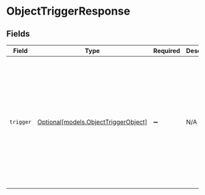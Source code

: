# ObjectTriggerResponse


## Fields

| Field                                                                                                                                                                                                                                                                                                                                                                                                                                                         | Type                                                                                                                                                                                                                                                                                                                                                                                                                                                          | Required                                                                                                                                                                                                                                                                                                                                                                                                                                                      | Description                                                                                                                                                                                                                                                                                                                                                                                                                                                   | Example                                                                                                                                                                                                                                                                                                                                                                                                                                                       |
| ------------------------------------------------------------------------------------------------------------------------------------------------------------------------------------------------------------------------------------------------------------------------------------------------------------------------------------------------------------------------------------------------------------------------------------------------------------- | ------------------------------------------------------------------------------------------------------------------------------------------------------------------------------------------------------------------------------------------------------------------------------------------------------------------------------------------------------------------------------------------------------------------------------------------------------------- | ------------------------------------------------------------------------------------------------------------------------------------------------------------------------------------------------------------------------------------------------------------------------------------------------------------------------------------------------------------------------------------------------------------------------------------------------------------- | ------------------------------------------------------------------------------------------------------------------------------------------------------------------------------------------------------------------------------------------------------------------------------------------------------------------------------------------------------------------------------------------------------------------------------------------------------------- | ------------------------------------------------------------------------------------------------------------------------------------------------------------------------------------------------------------------------------------------------------------------------------------------------------------------------------------------------------------------------------------------------------------------------------------------------------------- |
| `trigger`                                                                                                                                                                                                                                                                                                                                                                                                                                                     | [Optional[models.ObjectTriggerObject]](../models/objecttriggerobject.md)                                                                                                                                                                                                                                                                                                                                                                                      | :heavy_minus_sign:                                                                                                                                                                                                                                                                                                                                                                                                                                            | N/A                                                                                                                                                                                                                                                                                                                                                                                                                                                           | {<br/>"actions": [<br/>{}<br/>],<br/>"active": true,<br/>"conditions": {},<br/>"created_at": "2024-07-08T20:44:32Z",<br/>"default": false,<br/>"description": "Sets mile count when heat not present on order custom object",<br/>"id": 25,<br/>"position": 8,<br/>"raw_title": "CO trigger with tagger field condition",<br/>"title": "CO trigger with tagger field condition",<br/>"updated_at": "2024-07-08T20:44:32Z",<br/>"url": "http://{subdomain}.zendesk.com/api/v2/custom_objects/order/triggers/25.json"<br/>} |